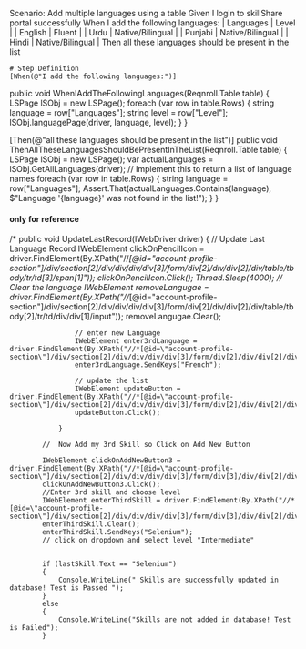 Scenario: Add multiple languages using a table
    Given I login to skillShare portal successfully
    When I add the following languages:
      | Languages | Level            |
      | English   | Fluent           |
      | Urdu      | Native/Bilingual |
      | Punjabi   | Native/Bilingual |
      | Hindi     | Native/Bilingual |
    Then all these languages should be present in the list

    # Step Definition 
    [When(@"I add the following languages:")]
public void WhenIAddTheFollowingLanguages(Reqnroll.Table table)
{
    LSPage lSObj = new LSPage();
    foreach (var row in table.Rows)
    {
        string language = row["Languages"];
        string level = row["Level"];
        lSObj.languagePage(driver, language, level);
    }
}

[Then(@"all these languages should be present in the list")]
public void ThenAllTheseLanguagesShouldBePresentInTheList(Reqnroll.Table table)
{
    LSPage lSObj = new LSPage();
    var actualLanguages = lSObj.GetAllLanguages(driver); // Implement this to return a list of language names
    foreach (var row in table.Rows)
    {
        string language = row["Languages"];
        Assert.That(actualLanguages.Contains(language), $"Language '{language}' was not found in the list!");
    }
}

#### only for reference
/*        public void UpdateLastRecord(IWebDriver driver)
                {
                    // Update Last Language Record
                    IWebElement clickOnPencilIcon = driver.FindElement(By.XPath("//*[@id=\"account-profile-section\"]/div/section[2]/div/div/div/div[3]/form/div[2]/div/div[2]/div/table/tbody/tr/td[3]/span[1]"));
                    clickOnPencilIcon.Click();
                    Thread.Sleep(4000);
                    // Clear the language
                    IWebElement removeLangugae = driver.FindElement(By.XPath("//*[@id=\"account-profile-section\"]/div/section[2]/div/div/div/div[3]/form/div[2]/div/div[2]/div/table/tbody[2]/tr/td/div/div[1]/input"));
                    removeLangugae.Clear();

                    // enter new Language
                    IWebElement enter3rdLanguage = driver.FindElement(By.XPath("//*[@id=\"account-profile-section\"]/div/section[2]/div/div/div/div[3]/form/div[2]/div/div[2]/div/table/tbody[2]/tr/td/div/div[1]/input"));
                    enter3rdLanguage.SendKeys("French");

                    // update the list
                    IWebElement updateButton = driver.FindElement(By.XPath("//*[@id=\"account-profile-section\"]/div/section[2]/div/div/div/div[3]/form/div[2]/div/div[2]/div/table/tbody[2]/tr/td/div/span/input[1]"));
                    updateButton.Click();

                }
   
            //  Now Add my 3rd Skill so Click on Add New Button

            IWebElement clickOnAddNewButton3 = driver.FindElement(By.XPath("//*[@id=\"account-profile-section\"]/div/section[2]/div/div/div/div[3]/form/div[3]/div/div[2]/div/table/thead/tr/th[3]/div"));
            clickOnAddNewButton3.Click();
            //Enter 3rd skill and choose level
            IWebElement enterThirdSkill = driver.FindElement(By.XPath("//*[@id=\"account-profile-section\"]/div/section[2]/div/div/div/div[3]/form/div[3]/div/div[2]/div/div/div[1]/input"));
            enterThirdSkill.Clear();
            enterThirdSkill.SendKeys("Selenium");
            // click on dropdown and select level "Intermediate"
            
           
            if (lastSkill.Text == "Selenium")
            {
                Console.WriteLine(" Skills are successfully updated in database! Test is Passed ");
            }
            else
            {
                Console.WriteLine("Skills are not added in database! Test is Failed");
            }